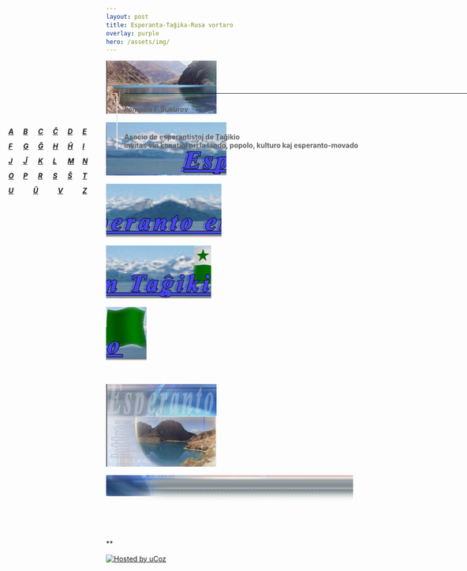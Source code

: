 ```yaml
---
layout: post
title: Esperanta-Taĝika-Rusa vortaro
overlay: purple
hero: /assets/img/
---
```


![](index.files/esperanto_01.jpg)

![](index.files/esperanto_02.jpg)

![](index.files/esperanto_03.jpg)

![](index.files/esperanto_04.jpg)

![](index.files/esperanto_05.jpg)

![](index.files/spacer.gif)

![](index.files/esperanto_06.jpg)

![](index.files/esperanto_07.jpg)

![](index.files/spacer.gif)

<div id="Layer1" style="Z-INDEX: 1; LEFT: 225px; WIDTH: 777px; POSITION: absolute; TOP: 206px; HEIGHT: 393px">

> # 
> 
> <div data-align="center">
> 
> ****
> 
> </div>
> 
> ### 
> 
> <div data-align="center">
> 
> ***kompilis F.Ŝukurov***
> 
> </div>
> 
> # 
> 
> <div data-align="center">
> 
> **Asocio de esperantistoj de Taĝikio  
> invitas vin konatiĝi pri la lando, popolo, kulturo kaj
> esperanto-movado**
> 
> </div>
> 
>   

</div>

![](index.files/spacer.gif)

<div id="layer2" style="position: absolute; width: 199px; height: 25px; z-index: 2; left: 30px;
 top: 300px">

***<span lang="ru"> [A](vortaro/vortaro-a.htm)</span>***

</div>

<div id="layer2" style="position: absolute; width: 199px; height: 25px; z-index: 2; left: 60px;
 top: 300px">

***<span lang="ru"> [B](vortaro/vortaro-b.htm)</span>***

</div>

<div id="layer2" style="position: absolute; width: 199px; height: 25px; z-index: 2; left: 90px;
 top: 300px">

***<span lang="ru"> [C](vortaro/vortaro-c.htm)</span>***

</div>

<div id="layer2" style="position: absolute; width: 199px; height: 25px; z-index: 2; left: 120px;
 top: 300px">

***<span lang="ru"> [Ĉ](vortaro/vortaro-cx.htm)</span>***

</div>

<div id="layer2" style="position: absolute; width: 199px; height: 25px; z-index: 2; left: 150px;
 top: 300px">

***<span lang="ru"> [D](vortaro/vortaro-d.htm)</span>***

</div>

<div id="layer2" style="position: absolute; width: 199px; height: 25px; z-index: 2; left: 180px;
 top: 300px">

***<span lang="ru"> [E](vortaro/vortaro-e.htm)</span>***

</div>

<div id="layer2" style="position: absolute; width: 199px; height: 25px; z-index: 2; left: 30px;
 top: 330px">

***<span lang="ru"> [F](vortaro/vortaro-f.htm)</span>***

</div>

<div id="layer2" style="position: absolute; width: 199px; height: 25px; z-index: 2; left: 60px;
 top: 330px">

***<span lang="ru"> [G](vortaro/vortaro-g.htm)</span>***

</div>

<div id="layer2" style="position: absolute; width: 199px; height: 25px; z-index: 2; left: 90px;
 top: 330px">

***<span lang="ru"> [Ĝ](vortaro/vortaro-gx.htm)</span>***

</div>

<div id="layer2" style="position: absolute; width: 199px; height: 25px; z-index: 2; left: 120px;
 top: 330px">

***<span lang="ru"> [H](vortaro/vortaro-h.htm)</span>***

</div>

<div id="layer2" style="position: absolute; width: 199px; height: 25px; z-index: 2; left: 150px;
 top: 330px">

***<span lang="ru"> [Ĥ](vortaro/vortaro-hx.htm)</span>***

</div>

<div id="layer2" style="position: absolute; width: 199px; height: 25px; z-index: 2; left: 180px;
 top: 330px">

***<span lang="ru"> [I](vortaro/vortaro-i.htm)</span>***

</div>

<div id="layer2" style="position: absolute; width: 199px; height: 25px; z-index: 2; left: 30px;
 top: 360px">

***<span lang="ru"> [J](vortaro/vortaro-j.htm)</span>***

</div>

<div id="layer2" style="position: absolute; width: 199px; height: 25px; z-index: 2; left: 60px;
 top: 360px">

***<span lang="ru"> [Ĵ](vortaro/vortaro-jx.htm)</span>***

</div>

<div id="layer2" style="position: absolute; width: 199px; height: 25px; z-index: 2; left: 90px;
 top: 360px">

***<span lang="ru"> [K](vortaro/vortaro-k.htm)</span>***

</div>

<div id="layer2" style="position: absolute; width: 199px; height: 25px; z-index: 2; left: 120px;
 top: 360px">

***<span lang="ru"> [L](vortaro/vortaro-l.htm)</span>***

</div>

<div id="layer2" style="position: absolute; width: 199px; height: 25px; z-index: 2; left: 150px;
 top: 360px">

***<span lang="ru"> [M](vortaro/vortaro-m.htm)</span>***

</div>

<div id="layer2" style="position: absolute; width: 199px; height: 25px; z-index: 2; left: 180px;
 top: 360px">

***<span lang="ru"> [N](vortaro/vortaro-n.htm)</span>***

</div>

<div id="layer2" style="position: absolute; width: 199px; height: 25px; z-index: 2; left: 30px;
 top: 390px">

***<span lang="ru"> [O](vortaro/vortaro-o.htm)</span>***

</div>

<div id="layer2" style="position: absolute; width: 199px; height: 25px; z-index: 2; left: 60px;
 top: 390px">

***<span lang="ru"> [P](vortaro/vortaro-p.htm)</span>***

</div>

<div id="layer2" style="position: absolute; width: 199px; height: 25px; z-index: 2; left: 90px;
 top: 390px">

***<span lang="ru"> [R](vortaro/vortaro-r.htm)</span>***

</div>

<div id="layer2" style="position: absolute; width: 199px; height: 25px; z-index: 2; left: 120px;
 top: 390px">

***<span lang="ru"> [S](vortaro/vortaro-s.htm)</span>***

</div>

<div id="layer2" style="position: absolute; width: 199px; height: 25px; z-index: 2; left: 150px;
 top: 390px">

***<span lang="ru"> [Ŝ](vortaro/vortaro-sx.htm)</span>***

</div>

<div id="layer2" style="position: absolute; width: 199px; height: 25px; z-index: 2; left: 180px;
 top: 390px">

***<span lang="ru"> [T](vortaro/vortaro-t.htm)</span>***

</div>

<div id="layer2" style="position: absolute; width: 199px; height: 25px; z-index: 2; left: 30px;
 top: 420px">

***<span lang="ru"> [U](vortaro/vortaro-u.htm)</span>***

</div>

<div id="layer2" style="position: absolute; width: 199px; height: 25px; z-index: 2; left: 80px;
 top: 420px">

***<span lang="ru"> [Ŭ](vortaro/vortaro-ux.htm)</span>***

</div>

<div id="layer2" style="position: absolute; width: 199px; height: 25px; z-index: 2; left: 130px;
 top: 420px">

***<span lang="ru"> [V](vortaro/vortaro-v.htm)</span>***

</div>

<div id="layer2" style="position: absolute; width: 199px; height: 25px; z-index: 2; left: 180px;
 top: 420px">

***<span lang="ru"> [Z](vortaro/vortaro-z.htm)</span>***

</div>

**

<div data-align="center">

[![Hosted by uCoz](https://s210.ucoz.net/img/cp/5.gif
"Hosted by uCoz")](https://www.ucoz.ru/ "Создать сайт бесплатно")  

</div>
